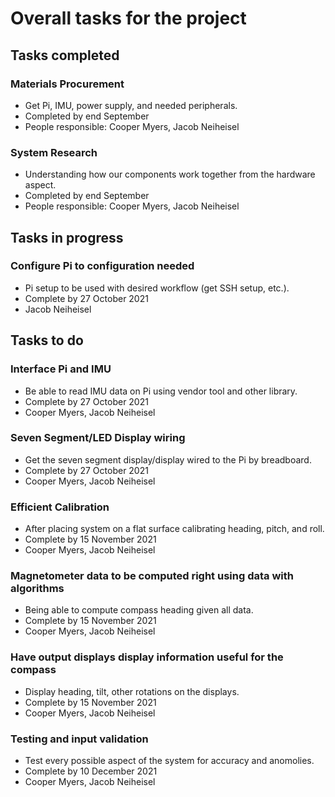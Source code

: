 # Overall tasks for the project
## Tasks completed
### Materials Procurement
* Get Pi, IMU, power supply, and needed peripherals.
* Completed by end September
* People responsible: Cooper Myers, Jacob Neiheisel
### System Research
* Understanding how our components work together from the hardware aspect.
* Completed by end September
* People responsible: Cooper Myers, Jacob Neiheisel
## Tasks in progress
### Configure Pi to configuration needed
* Pi setup to be used with desired workflow (get SSH setup, etc.).
* Complete by 27 October 2021
* Jacob Neiheisel 
## Tasks to do
### Interface Pi and IMU
* Be able to read IMU data on Pi using vendor tool and other library.
* Complete by 27 October 2021
* Cooper Myers, Jacob Neiheisel
### Seven Segment/LED Display wiring
* Get the seven segment display/display wired to the Pi by breadboard.
* Complete by 27 October 2021
* Cooper Myers, Jacob Neiheisel
### Efficient Calibration
* After placing system on a flat surface calibrating heading, pitch, and roll.
* Complete by 15 November 2021
* Cooper Myers, Jacob Neiheisel
### Magnetometer data to be computed right using data with algorithms
* Being able to compute compass heading given all data.
* Complete by 15 November 2021
* Cooper Myers, Jacob Neiheisel
### Have output displays display information useful for the compass
* Display heading, tilt, other rotations on the displays.
* Complete by 15 November 2021
* Cooper Myers, Jacob Neiheisel
### Testing and input validation
* Test every possible aspect of the system for accuracy and anomolies.
* Complete by 10 December 2021
* Cooper Myers, Jacob Neiheisel

